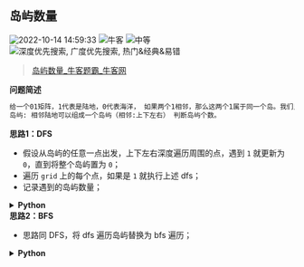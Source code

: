 ## 岛屿数量
<!--START_SECTION:badge-->

![2022-10-14 14:59:33](https://img.shields.io/static/v1?label=last%20modify&message=2022-10-14%2014%3A59%3A33&color=yellowgreen&style=flat-square)
![牛客](https://img.shields.io/static/v1?label=source&message=%E7%89%9B%E5%AE%A2&color=green&style=flat-square)
![中等](https://img.shields.io/static/v1?label=level&message=%E4%B8%AD%E7%AD%89&color=yellow&style=flat-square)
![深度优先搜索, 广度优先搜索, 热门&经典&易错](https://img.shields.io/static/v1?label=tags&message=%E6%B7%B1%E5%BA%A6%E4%BC%98%E5%85%88%E6%90%9C%E7%B4%A2%2C%20%E5%B9%BF%E5%BA%A6%E4%BC%98%E5%85%88%E6%90%9C%E7%B4%A2%2C%20%E7%83%AD%E9%97%A8%26%E7%BB%8F%E5%85%B8%26%E6%98%93%E9%94%99&color=orange&style=flat-square)

<!--END_SECTION:badge-->
<!--info
tags: [DFS, BFS, 经典]
source: 牛客
level: 中等
number: '0109'
name: 岛屿数量
companies: []
-->

> [岛屿数量_牛客题霸_牛客网](https://www.nowcoder.com/practice/0c9664d1554e466aa107d899418e814e)

<summary><b>问题简述</b></summary>

```txt
给一个01矩阵，1代表是陆地，0代表海洋， 如果两个1相邻，那么这两个1属于同一个岛。我们只考虑上下左右为相邻。
岛屿: 相邻陆地可以组成一个岛屿（相邻:上下左右） 判断岛屿个数。
```

<!-- 
<details><summary><b>详细描述</b></summary>

```txt
```

</details>
-->

<!-- <div align="center"><img src="../../../_assets/xxx.png" height="300" /></div> -->

<summary><b>思路1：DFS</b></summary>

- 假设从岛屿的任意一点出发，上下左右深度遍历周围的点，遇到 `1` 就更新为 `0`，直到将整个岛屿置为 `0`；
- 遍历 `grid` 上的每个点，如果是 `1` 就执行上述 dfs；
- 记录遇到的岛屿数量；

<details><summary><b>Python</b></summary>

```python
class Solution:
    def solve(self , grid: List[List[str]]) -> int:
        if not grid: return 0
        
        m, n = len(grid), len(grid[0])
        
        def dfs(i, j):
            if 0 <= i < m and 0 <= j < n and grid[i][j] == '1':
                grid[i][j] = '0'
                dfs(i - 1, j)
                dfs(i, j - 1)
                dfs(i + 1, j)
                dfs(i, j + 1)
        
        ret = 0
        for i in range(m):
            for j in range(n):
                if grid[i][j] == '1':
                    ret += 1
                    dfs(i, j)
        
        return ret
```

</details>


<summary><b>思路2：BFS</b></summary>

- 思路同 DFS，将 dfs 遍历岛屿替换为 bfs 遍历； 

<details><summary><b>Python</b></summary>

```python
class Solution:
    def solve(self , grid: List[List[str]]) -> int:
        if not grid: return 0
        
        m, n = len(grid), len(grid[0])
        
        from collections import deque
        
        def bfs(i, j):
            q = deque()
            q.append((i, j))
            while q:
                i, j = q.popleft()
                if 0 <= i < m and 0 <= j < n and grid[i][j] == '1':
                    grid[i][j] = '0'
                    q.append((i - 1, j))
                    q.append((i, j - 1))
                    q.append((i + 1, j))
                    q.append((i, j + 1))
                    
        ret = 0
        for i in range(m):
            for j in range(n):
                if grid[i][j] == '1':
                    ret += 1
                    bfs(i, j)
        
        return ret
```

</details>